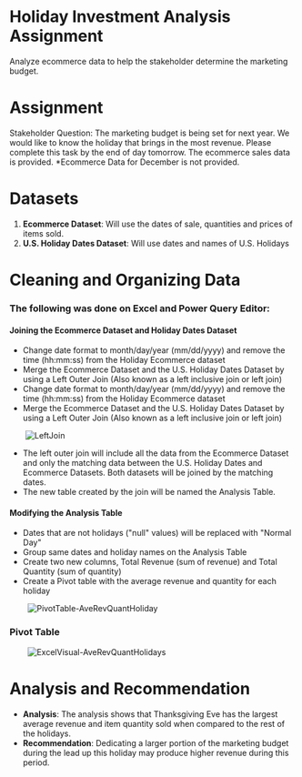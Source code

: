# Holiday Investment Analysis Assignment
Analyze ecommerce data to help the stakeholder determine the marketing budget.
# Assignment
Stakeholder Question: The marketing budget is being set for next year. We would like to know the holiday 
that brings in the most revenue. Please complete this task by the end of day tomorrow. The ecommerce sales data is provided.
*Ecommerce Data for December is not provided.

# Datasets
<ol>
  <li><b>Ecommerce Dataset</b>: Will use the dates of sale, quantities and prices of items sold.</li>
  <li><b>U.S. Holiday Dates Dataset</b>: Will use dates and names of U.S. Holidays</li>
</ol>

# Cleaning and Organizing Data
<h3>The following was done on Excel and Power Query Editor:</h3>
<h4>Joining the Ecommerce Dataset and Holiday Dates Dataset</h4>
<ul>
  <li>Change date format to month/day/year (mm/dd/yyyy) and remove the time (hh:mm:ss) from the Holiday Ecommerce dataset</li>
  <li>Merge the Ecommerce Dataset and the U.S. Holiday Dates Dataset by using a Left Outer Join (Also known as a left inclusive join or left join) </li>
  <li>Change date format to month/day/year (mm/dd/yyyy) and remove the time (hh:mm:ss) from the Holiday Ecommerce dataset</li>
  <li>Merge the Ecommerce Dataset and the U.S. Holiday Dates Dataset by using a Left Outer Join (Also known as a left inclusive join or left join) </li>
</ul>  

&emsp;&emsp;![LeftJoin](https://user-images.githubusercontent.com/110753469/194694889-38b5391a-f5cc-4570-93c6-7f7018d9363b.PNG)
<ul>
  <li>The left outer join will include all the data from the Ecommerce Dataset and only the matching data between the U.S. Holiday Dates and Ecommerce Datasets. Both   datasets will be joined by the matching dates.</li>
  <li>The new table created by the join will be named the Analysis Table.</li>
</ul> 
<h4>Modifying the Analysis Table</h4>
<ul>
  <li>Dates that are not holidays ("null" values) will be replaced with "Normal Day"</li>
  <li>Group same dates and holiday names on the Analysis Table</li>
  <li>Create two new columns, Total Revenue (sum of revenue) and Total Quantity (sum of quantity)</li>
  <li>Create a Pivot table with the average revenue and quantity for each holiday</li>
</ul>

&emsp;&emsp; ![PivotTable-AveRevQuantHoliday](https://user-images.githubusercontent.com/110753469/194737459-50c55170-4eee-483c-8198-0ec4c5ba882f.png)

<h3>Pivot Table</h3>

&emsp;&emsp; ![ExcelVisual-AveRevQuantHolidays](https://user-images.githubusercontent.com/110753469/194737855-fadcdf61-b294-43af-b349-8f15f71d882c.PNG)

# Analysis and Recommendation
<ul>
  <li><b>Analysis</b>: The analysis shows that Thanksgiving Eve has the largest average revenue and item quantity sold when compared to the rest of the holidays.</li>
  <li><b>Recommendation</b>: Dedicating a larger portion of the marketing budget during the lead up this holiday may produce higher revenue during this period.</li>
<ul>
